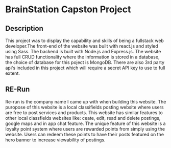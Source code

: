 # BrainStation Capston Project

## Description
This project was to display the capability and skills of being a fullstack web developer.The front-end of the website was built with
react.js and styled using Sass. The backend is built with Node.js and Express.js.
The website has full CRUD functionality where the information is stored in a database, the choice of database for this poject is MongoDB.
There are also 3rd party api's included in this project which will require a secret API key to use to full extent.

## RE-Run
Re-run is the company name I came up with when building this website. The puropose of this website is a local classifields posting website
where users are free to post services and products. This website has similar features to other local classfields websites like: ceate, edit, read and delete
postings, google maps and in app chat feature. The unique feature of this website is a loyalty point system where users are rewarded points from simply using
the website. Users can redeem these points to have their posts featured on the hero banner to increase viewability of postings.





